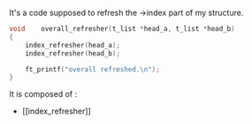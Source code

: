It's a code supposed to refresh the ->index part of my structure.

```c
void	overall_refresher(t_list *head_a, t_list *head_b)
{
	index_refresher(head_a);
	index_refresher(head_b);

	ft_printf("overall refreshed.\n");
}
```

It is composed of :
- [[index_refresher]] 
